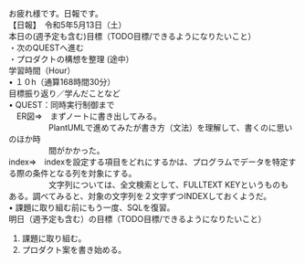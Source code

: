お疲れ様です。日報です。  
【日報】　令和5年5月13日（土）  
本日の(週予定も含む)目標（TODO目標/できるようになりたいこと）  
・次のQUESTへ進む  
・プロダクトの構想を整理  (途中）  
学習時間（Hour）  
• １０h（通算168時間30分）  
目標振り返り／学んだことなど  
• QUEST：同時実行制御まで  
　ER図⇒　まずノートに書き出してみる。  
　　　　　PlantUMLで進めてみたが書き方（文法）を理解して、書くのに思いのほか時  
　　　　　間がかかった。  
    index⇒　indexを設定する項目をどれにするかは、プログラムでデータを特定する際の条件となる列を対象にする。  
　　　　　文字列については、全文検索として、FULLTEXT KEYというものもある。調べてみると、対象の文字列を２文字ずつINDEXしておくようだ。  
• 課題に取り組む前にもう一度、SQLを復習。  
明日（週予定も含む）の目標（TODO目標/できるようになりたいこと）  
1. 課題に取り組む。  
2. プロダクト案を書き始める。  
